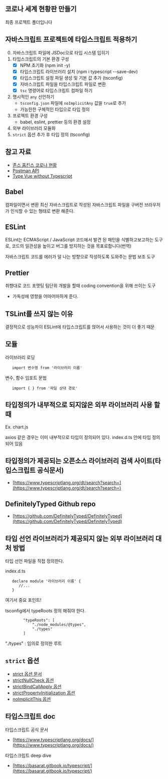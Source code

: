 ## 코로나 세계 현황판 만들기

최종 프로젝트 폴더입니다

## 자바스크립트 프로젝트에 타입스크립트 적용하기

0. 자바스크립트 파일에 JSDoc으로 타입 시스템 입히기
1. 타입스크립트의 기본 환경 구성
   - [x] NPM 초기화 (npm init -y)
   - [x] 타입스크립트 라이브러리 설치 (npm i typescript --save-dev)
   - [x] 타입스크립트 설정 파일 생성 및 기본 값 추가 (tsconfig)
   - [x] 자바스크립트 파일을 타입스크립트 파일로 변환
   - [x] `tsc` 명령어로 타입스크립트 컴파일 하기
2. 명시적인 `any` 선언하기
   - `tsconfig.json` 파일에 `noImplicitAny` 값을 `true`로 추가
   - 가능한한 구체적인 타입으로 타입 정의
3. 프로젝트 환경 구성
   - babel, eslint, prettier 등의 환경 설정
4. 외부 라이브러리 모듈화
5. `strict` 옵션 추가 후 타입 정의 (tsconfig)
## 참고 자료

- [존스 홉킨스 코로나 현황](https://www.arcgis.com/apps/opsdashboard/index.html#/bda7594740fd40299423467b48e9ecf6)
- [Postman API](https://documenter.getpostman.com/view/10808728/SzS8rjbc?version=latest#27454960-ea1c-4b91-a0b6-0468bb4e6712)
- [Type Vue without Typescript](https://blog.usejournal.com/type-vue-without-typescript-b2b49210f0b)

## Babel

컴파일이면서 변환 
최신 자바스크립트로 작성된 자바스크립트 파일을 구버전 브라우저가 인식할 수 있는 형태로 변환 해준다.

## ESLint

ESLint는 ECMAScript / JavaScript 코드에서 발견 된 패턴을 식별하고보고하는 도구로, 코드의 일관성을 높이고 버그를 방지하는 것을 목표로합니다(번역)

자바스크립트 코드를 에러가 덜 나는 방향으로 작성하도록 도와주는 문법 보조 도구

## Prettier

취향대로 코드 포맷팅
팀단위 개발을 할때 coding convention을 위해 쓰이는 도구
- 가독성에 영향을 어마어마하게 준다.

## TSLint를 쓰지 않는 이유

결정적으로 성능차이
ESLint에 타입스크립트를 얹어서 사용하는 것이 더 좋기 때문

## 모듈 

라이브러리 로딩
```
   import 변수명 from '라이브러리 이름'
```

변수, 함수 임포트 문법
```
   import { } from '파일 상대 경로'
```

## 타입정의가 내부적으로 되지않은 외부 라이브러리 사용 할 때

Ex. chart.js

axios 같은 경우는 이미 내부적으로 타입이 정의되어 있다.
index.d.ts 안에 타입 정의되어 있음


## 타입정의가 제공되는 오픈소스 라이브러리 검색 사이트(타입스크립트 공식문서)

- [https://www.typescriptlang.org/dt/search?search=](https://www.typescriptlang.org/dt/search?search=)

## DefinitelyTyped Github repo

- [https://github.com/DefinitelyTyped/DefinitelyTyped](https://github.com/DefinitelyTyped/DefinitelyTyped)

## 타입 선언 라이브러리가 제공되지 않는 외부 라이브러리 대처 방법

타입 선언 파일을 직접 정의한다.

index.d.ts

```
   declare module '라이브러리 이름' {
      //...
   }
```

여기서 중요 포인트!

tsconfig에서 typeRoots 정의 해줘야 한다.

```
        "typeRoots": [
            "./node_modules/@types",
            "./types"
        ]
```
"./types" : 임의로 정의한 루트

## `strict` 옵션

- [strict 옵션 문서](https://www.typescriptlang.org/tsconfig#strict)
- [strictNullCheck 옵션](https://www.typescriptlang.org/tsconfig#strictNullChecks)
- [strictBindCallApply 옵션](https://www.typescriptlang.org/tsconfig#strictBindCallApply)
- [strictPropertyInitialization 옵션](https://www.typescriptlang.org/tsconfig#strictPropertyInitialization)
- [noImplicitThis 옵션](https://www.typescriptlang.org/tsconfig#noImplicitThis)

## 타입스크립트 doc

타입스크립트 공식 문서
- [https://www.typescriptlang.org/docs/](https://www.typescriptlang.org/docs/)

타입스크립트 deep dive
- [https://basarat.gitbook.io/typescript/](https://basarat.gitbook.io/typescript/)